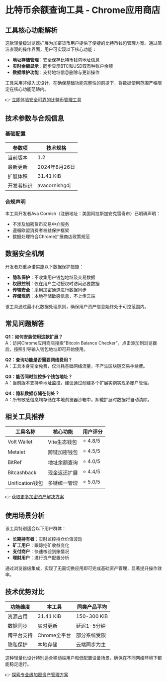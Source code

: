# 比特币余额查询工具 - Chrome应用商店

## 工具核心功能解析

这款轻量级浏览器扩展为加密货币用户提供了便捷的比特币钱包管理方案。通过简洁直观的操作界面，用户可实现以下核心功能：

- **地址存储管理**：安全保存比特币钱包地址信息
- **实时余额显示**：同步显示BTC和USD双币种账户余额
- **数据维护功能**：支持地址信息删除与更新操作

工具采用非侵入式设计，在确保基础功能完整性的前提下，将数据使用范围严格限定在核心功能范畴内。

👉 [立即体验安全可靠的比特币管理工具](https://bit.ly/okx_welcome)

## 技术参数与合规信息

### 基础配置
| 参数项 | 技术规格 |
|-------|---------|
| 当前版本 | 1.2 |
| 最新更新 | 2024年8月26日 |
| 扩展体积 | 31.41 KiB |
| 开发者标识 | avacornishgdj |

### 合规声明
本工具开发者Ava Cornish（注册地址：美国阿拉斯加安克雷奇市）已明确声明：
- 不涉及加密货币交易中介服务
- 遵循欧盟消费者权益保护框架
- 数据处理符合Chrome扩展商店政策规范

## 数据安全机制

开发者郑重承诺实施以下数据保护措施：
- **隐私保护**：不收集用户钱包地址及交易数据
- **权限控制**：仅在用户主动授权时访问必要数据
- **传输安全**：采用加密通道进行数据同步
- **存储规范**：本地存储敏感信息，不上传云端

该工具通过最小化数据处理原则，确保用户资产信息始终处于可控范围内。

## 常见问题解答

**Q1：如何安装使用这款扩展？**  
A：访问Chrome应用商店搜索"Bitcoin Balance Checker"，点击添加到浏览器后，按照引导输入钱包地址即可开始使用。

**Q2：查询功能是否需要网络费用？**  
A：工具本身完全免费，仅消耗基础网络流量，不产生区块链交易手续费。

**Q3：能否同时监控多个钱包地址？**  
A：当前版本支持单地址监控，建议通过创建多个扩展实例实现多账户管理。

**Q4：隐私数据存储在何处？**  
A：所有敏感信息均存储在本地浏览器沙箱中，卸载扩展时数据将自动清除。

## 相关工具推荐

| 工具名称 | 核心功能 | 用户评分 |
|---------|---------|---------|
| Volt Wallet | Vite生态钱包 | ⭐ 4.8/5 |
| Metalet | 跨链加密钱包 | ⭐ 4.5/5 |
| BitRef | 地址余额查询 | ⭐ 4.0/5 |
| Bitcashback | 现金返还扩展 | ⭐ 4.4/5 |
| Unification钱包 | 多链统一管理 | ⭐ 5.0/5 |

👉 [获取更多加密资产解决方案](https://bit.ly/okx_welcome)

## 使用场景分析

该工具特别适合以下用户群体：
- **长期持有者**：实时监控持仓价值波动
- **矿工用户**：跟踪挖矿收益变化
- **支付商户**：快速核验到账情况
- **理财用户**：进行资产配置分析

通过浏览器级集成，实现了无需切换应用即可完成基础资产管理，显著提升操作效率。

## 技术优势对比

| 功能维度 | 本工具 | 同类产品平均 |
|---------|-------|-------------|
| 资源占用 | 31.41 KiB | 150-300 KiB |
| 数据同步 | 实时更新 | 延迟1-5分钟 |
| 跨平台支持 | Chrome全平台 | 部分系统受限 |
| 隐私保护 | 本地存储 | 云端同步为主 |

这种轻量化设计特别适合移动端用户和低配置设备场景，确保在不同网络环境下都能稳定运行。

👉 [探索专业级加密资产管理方案](https://bit.ly/okx_welcome)